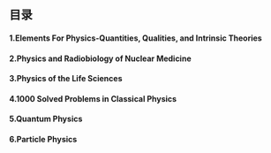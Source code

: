 ## 目录

#### 1.Elements For Physics-Quantities, Qualities, and Intrinsic Theories
#### 2.Physics and Radiobiology of Nuclear Medicine
#### 3.Physics of the Life Sciences
#### 4.1000 Solved Problems in Classical Physics
#### 5.Quantum Physics
#### 6.Particle Physics
